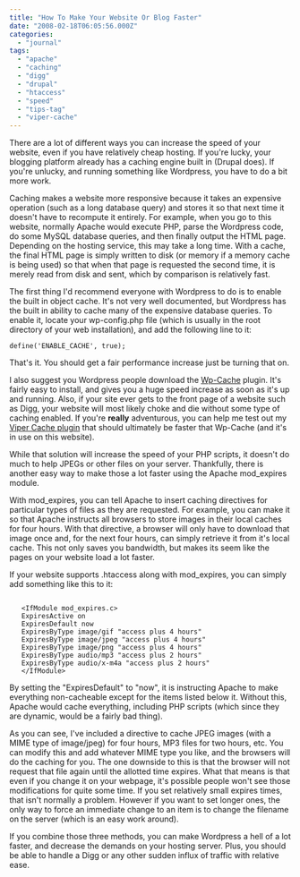 ```yaml
---
title: "How To Make Your Website Or Blog Faster"
date: "2008-02-18T06:05:56.000Z"
categories: 
  - "journal"
tags: 
  - "apache"
  - "caching"
  - "digg"
  - "drupal"
  - "htaccess"
  - "speed"
  - "tips-tag"
  - "viper-cache"
---
```


There are a lot of different ways you can increase the speed of your website, even if you have relatively cheap hosting. If you're lucky, your blogging platform already has a caching engine built in (Drupal does). If you're unlucky, and running something like Wordpress, you have to do a bit more work.

Caching makes a website more responsive because it takes an expensive operation (such as a long database query) and stores it so that next time it doesn't have to recompute it entirely. For example, when you go to this website, normally Apache would execute PHP, parse the Wordpress code, do some MySQL database queries, and then finally output the HTML page. Depending on the hosting service, this may take a long time. With a cache, the final HTML page is simply written to disk (or memory if a memory cache is being used) so that when that page is requested the second time, it is merely read from disk and sent, which by comparison is relatively fast.

The first thing I'd recommend everyone with Wordpress to do is to enable the built in object cache. It's not very well documented, but Wordpress has the built in ability to cache many of the expensive database queries. To enable it, locate your wp-config.php file (which is usually in the root directory of your web installation), and add the following line to it:

`define('ENABLE_CACHE', true);`

That's it. You should get a fair performance increase just be turning that on.

I also suggest you Wordpress people download the [Wp-Cache](http://mnm.uib.es/gallir/wp-cache-2/) plugin. It's fairly easy to install, and gives you a huge speed increase as soon as it's up and running. Also, if your site ever gets to the front page of a website such as Digg, your website will most likely choke and die without some type of caching enabled. If you're **really** adventurous, you can help me test out my [Viper Cache plugin](http://www.migratorynerd.com/2008/02/wordpress-viper-cache-alpha/) that should ultimately be faster that Wp-Cache (and it's in use on this website).

While that solution will increase the speed of your PHP scripts, it doesn't do much to help JPEGs or other files on your server. Thankfully, there is another easy way to make those a lot faster using the Apache mod\_expires module.

With mod\_expires, you can tell Apache to insert caching directives for particular types of files as they are requested. For example, you can make it so that Apache instructs all browsers to store images in their local caches for four hours. With that directive, a browser will only have to download that image once and, for the next four hours, can simply retrieve it from it's local cache. This not only saves you bandwidth, but makes its seem like the pages on your website load a lot faster.

If your website supports .htaccess along with mod\_expires, you can simply add something like this to it:

```

   <IfModule mod_expires.c>
   ExpiresActive on
   ExpiresDefault now
   ExpiresByType image/gif "access plus 4 hours"
   ExpiresByType image/jpeg "access plus 4 hours"
   ExpiresByType image/png "access plus 4 hours"
   ExpiresByType audio/mp3 "access plus 2 hours"
   ExpiresByType audio/x-m4a "access plus 2 hours"
   </IfModule>
```

By setting the "ExpiresDefault" to "now", it is instructing Apache to make everything non-cacheable except for the items listed below it. Without this, Apache would cache everything, including PHP scripts (which since they are dynamic, would be a fairly bad thing).

As you can see, I've included a directive to cache JPEG images (with a MIME type of image/jpeg) for four hours, MP3 files for two hours, etc. You can modify this and add whatever MIME type you like, and the browsers will do the caching for you. The one downside to this is that the browser will not request that file again until the allotted time expires. What that means is that even if you change it on your webpage, it's possible people won't see those modifications for quite some time. If you set relatively small expires times, that isn't normally a problem. However if you want to set longer ones, the only way to force an immediate change to an item is to change the filename on the server (which is an easy work around).

If you combine those three methods, you can make Wordpress a hell of a lot faster, and decrease the demands on your hosting server. Plus, you should be able to handle a Digg or any other sudden influx of traffic with relative ease.
